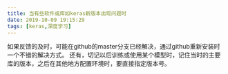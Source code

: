 ```yaml
---
title: 当有些软件或库如keras新版本出现问题时
date: 2019-10-09 19:15:29
tags: [keras,深度学习]
---
```

如果反馈的及时，可能在github的master分支已经解决，通过github重新安装时一个不错的解决方式。
还有，切记以后训练或使用某个模型时，记住当时的主要库的版本，之后在其他地方配置环境时，要直接指定版本号。